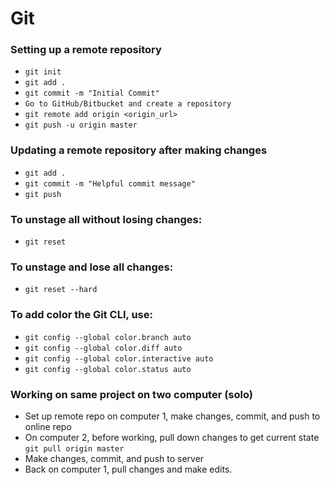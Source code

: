 # Git

### Setting up a remote repository

- `git init`
- `git add .`
- `git commit -m "Initial Commit"`
- `Go to GitHub/Bitbucket and create a repository`
- `git remote add origin <origin_url>`
- `git push -u origin master`

### Updating a remote repository after making changes

- `git add .`
- `git commit -m "Helpful commit message"`
- `git push`

### To unstage all without losing changes:

- `git reset`

### To unstage and lose all changes:

- `git reset --hard`

### To add color the Git CLI, use:

- `git config --global color.branch auto`
- `git config --global color.diff auto`
- `git config --global color.interactive auto`
- `git config --global color.status auto`



### Working on same project on two computer (solo)
- Set up remote repo on computer 1, make changes, commit, and push to online repo
- On computer 2, before working, pull down changes to get current state
`git pull origin master`
- Make changes, commit, and push to server
- Back on computer 1, pull changes and make edits.